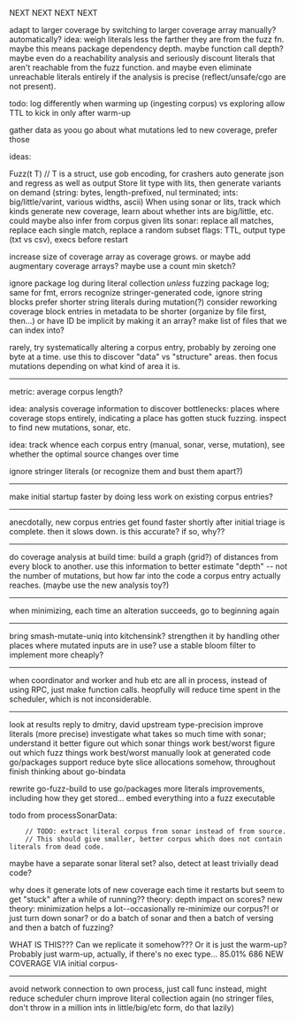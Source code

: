 NEXT NEXT NEXT NEXT

adapt to larger coverage by switching to larger coverage array
manually? automatically?
idea: weigh literals less the farther they are from the fuzz fn.
  maybe this means package dependency depth.
  maybe function call depth?
  maybe even do a reachability analysis and seriously discount literals that aren't reachable from the fuzz function.
  and maybe even eliminate unreachable literals entirely if the analysis is precise (reflect/unsafe/cgo are not present).


todo: log differently when warming up (ingesting corpus) vs exploring
allow TTL to kick in only after warm-up

gather data as yoou go about what mutations led to new coverage, prefer those

ideas:

Fuzz(t T) // T is a struct, use gob encoding, for crashers auto generate json and regress as well as output
Store lit type with lits, then generate variants on demand (string: bytes, length-prefixed, nul terminated; ints: big/little/varint, various widths, ascii)
When using sonar or lits, track which kinds generate new coverage, learn about whether ints are big/little, etc. could maybe also infer from corpus given lits
sonar: replace all matches, replace each single match, replace a random subset
flags: TTL, output type (txt vs csv), execs before restart

increase size of coverage array as coverage grows. or maybe add augmentary coverage arrays? maybe use a count min sketch?

ignore package log during literal collection *unless* fuzzing package log; same for fmt, errors
recognize stringer-generated code, ignore string blocks
prefer shorter string literals during mutation(?)
consider reworking coverage block entries in metadata to be shorter (organize by file first, then...) or have ID be implicit by making it an array? make list of files that we can index into?

rarely, try systematically altering a corpus entry, probably by zeroing one byte at a time.
use this to discover "data" vs "structure" areas. then focus mutations depending on what kind of area it is.

---

metric: average corpus length?

idea: analysis coverage information to discover bottlenecks: places where coverage stops entirely, indicating a place has gotten stuck fuzzing.
inspect to find new mutations, sonar, etc.

idea: track whence each corpus entry (manual, sonar, verse, mutation), see whether the optimal source changes over time

ignore stringer literals (or recognize them and bust them apart?)

---

make initial startup faster by doing less work on existing corpus entries?

---

anecdotally, new corpus entries get found faster shortly after initial triage is complete.
then it slows down. is this accurate? if so, why??

---

do coverage analysis at build time: build a graph (grid?) of distances from every block to another.
use this information to better estimate "depth" -- not the number of mutations, but how far
into the code a corpus entry actually reaches. (maybe use the new analysis toy?)


---

when minimizing, each time an alteration succeeds, go to beginning again

---

bring smash-mutate-uniq into kitchensink?
strengthen it by handling other places where mutated inputs are in use?
use a stable bloom filter to implement more cheaply?

---


when coordinator and worker and hub etc are all in process, instead of using RPC, just make function calls.
heopfully will reduce time spent in the scheduler, which is not inconsiderable.


---

look at results
reply to dmitry, david
upstream type-precision
improve literals (more precise)
investigate what takes so much time with sonar; understand it better
figure out which sonar things work best/worst
figure out which fuzz things work best/worst
manually look at generated code
go/packages support
reduce byte slice allocations somehow, throughout
finish thinking about go-bindata

rewrite go-fuzz-build to use go/packages
more literals improvements, including how they get stored...
embed everything into a fuzz executable

todo from processSonarData:

		// TODO: extract literal corpus from sonar instead of from source.
		// This should give smaller, better corpus which does not contain literals from dead code.

maybe have a separate sonar literal set?
also, detect at least trivially dead code?

why does it generate lots of new coverage each time it restarts but seem to get "stuck" after a while of running??
theory: depth impact on scores?
new theory: minimization helps a lot--occasionally re-minimize our corpus?!
or just turn down sonar? or do a batch of sonar and then a batch of versing and then a batch of fuzzing?

WHAT IS THIS??? Can we replicate it somehow???
Or it is just the warm-up? Probably just warm-up, actually,
if there's no exec type...
 85.01%   686 NEW COVERAGE VIA initial corpus- 

---

avoid network connection to own process, just call func instead, might reduce scheduler churn
improve literal collection again (no stringer files, don't throw in a million ints in little/big/etc form, do that lazily)
